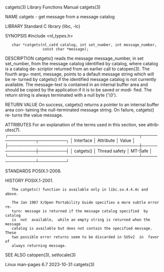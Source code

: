 catgets(3)                 Library Functions Manual                 catgets(3)

NAME
       catgets - get message from a message catalog

LIBRARY
       Standard C library (libc, -lc)

SYNOPSIS
       #include <nl_types.h>

       char *catgets(nl_catd catalog, int set_number, int message_number,
                     const char *message);

DESCRIPTION
       catgets() reads the message message_number, in set set_number, from the
       message  catalog  identified by catalog, where catalog is a catalog de‐
       scriptor returned from an earlier call to catopen(3).  The fourth argu‐
       ment, message, points to a default message string  which  will  be  re‐
       turned  by catgets() if the identified message catalog is not currently
       available.  The message-text is contained in an  internal  buffer  area
       and  should  be copied by the application if it is to be saved or modi‐
       fied.  The return string is always terminated with a null byte ('\0').

RETURN VALUE
       On success, catgets() returns a pointer to an internal buffer area con‐
       taining the null-terminated message string.  On failure, catgets()  re‐
       turns the value message.

ATTRIBUTES
       For  an  explanation  of  the  terms  used in this section, see attrib‐
       utes(7).
       ┌───────────────────────────────────────────┬───────────────┬─────────┐
       │ Interface                                 │ Attribute     │ Value   │
       ├───────────────────────────────────────────┼───────────────┼─────────┤
       │ catgets()                                 │ Thread safety │ MT-Safe │
       └───────────────────────────────────────────┴───────────────┴─────────┘

STANDARDS
       POSIX.1-2008.

HISTORY
       POSIX.1-2001.

       The catgets() function is available only in libc.so.4.4.4c and above.

       The Jan 1987 X/Open Portability Guide specifies a more subtle error re‐
       turn: message is returned if the message catalog specified  by  catalog
       is  not  available,  while an empty string is returned when the message
       catalog is available but does not contain the specified message.  These
       two possible error returns seem to be discarded in SUSv2  in  favor  of
       always returning message.

SEE ALSO
       catopen(3), setlocale(3)

Linux man-pages 6.7               2023-10-31                        catgets(3)
